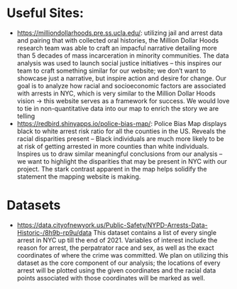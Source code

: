 # Useful Sites:
+ https://milliondollarhoods.pre.ss.ucla.edu/: utilizing jail and arrest data and pairing that with collected oral histories, the Million Dollar Hoods research team was able to craft an impacful narrative detailing more than 5 decades of mass incarceration in minority communities. The data analysis was used to launch social justice initiatives – this inspires our team to craft something similar for our website; we don’t want to showcase just a narrative, but inspire action and desire for change. Our goal is to analyze how racial and socioeconomic factors are associated with arrests in NYC, which is very similar to the Million Dollar Hoods vision → this website serves as a framework for success. We would love to tie in non-quantitative data into our map to enrich the story we are telling
+ https://redbird.shinyapps.io/police-bias-map/: Police Bias Map displays black to white arrest risk ratio for all the counties in the US. Reveals the racial disparities present – Black individuals are much more likely to be at risk of getting arrested in more counties than white individuals. Inspires us to draw similar meaningful conclusions from our analysis – we want to highlight the disparities that may be present in NYC with our project. The stark contrast apparent in the map helps solidify the statement the mapping website is making.

# Datasets
+ https://data.cityofnewyork.us/Public-Safety/NYPD-Arrests-Data-Historic-/8h9b-rp9u/data
This dataset contains a list of every single arrest in NYC up till the end of 2021. Variables of interest include the reason for arrest, the perpatrator race and sex, as well as the exact coordinates of where the crime was committed. We plan on utilizing this dataset as the core component of our analysis; the locations of every arrest will be plotted using the given coordinates and the racial data points associated with those coordinates will be marked  as well. 

